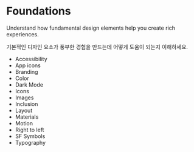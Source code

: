 # Foundations 
Understand how fundamental design elements help you create rich experiences.

기본적인 디자인 요소가 풍부한 경험을 만드는데 어떻게 도움이 되는지 이해하세요.

- Accessibility
- App icons
- Branding
- Color
- Dark Mode
- Icons
- Images
- Inclusion
- Layout
- Materials
- Motion
- Right to left
- SF Symbols
- Typography